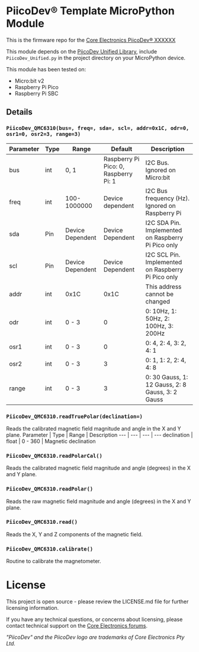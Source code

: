<!-- TODO How to use this template
Follow these commented instructions to build the repo.
Delete the instructions as you go, to keep for a cleaner final file.
 -->

<!-- TODO Initialise the repo with the following two files:
 The MicroPython Module for this device with name: "PiicoDev_[DEVICE MFN].py". Eg for temperature sensor TMP117: PiicoDev_TMP117.py
 A (tested) main.py file
-->


<!-- TODO update title to be descriptive. Eg.
PiicoDev® [Description] [Part#] MicroPython Module
PiicoDev® Precision Temperature Sensor TMP117 MicroPython Module -->
# PiicoDev® Template MicroPython Module

<!-- TODO update link URL with CE SKU -->
<!-- TODO update link title -->
This is the firmware repo for the [Core Electronics PiicoDev® XXXXXX](https://core-electronics.com.au/catalog/product/view/sku/XXXXXX)

This module depends on the [PiicoDev Unified Library](https://github.com/CoreElectronics/CE-PiicoDev-Unified), include `PiicoDev_Unified.py` in the project directory on your MicroPython device.

<!-- TODO update tutorial link with the device tinyurl eg. piico.dev/p1
See the [Quickstart Guide](https://piico.dev/pX)
 -->

<!-- TODO verify the tested-devices list -->
This module has been tested on:
 - Micro:bit v2
 - Raspberry Pi Pico
 - Raspberry Pi SBC

## Details
### `PiicoDev_QMC6310(bus=, freq=, sda=, scl=, addr=0x1C, odr=0, osr1=0, osr2=3, range=3)`
Parameter | Type | Range            | Default                               | Description
--------- | ---- | ---------------- | ------------------------------------- | --------------------------------------------------
bus       | int  | 0, 1             | Raspberry Pi Pico: 0, Raspberry Pi: 1 | I2C Bus.  Ignored on Micro:bit
freq      | int  | 100-1000000      | Device dependent                      | I2C Bus frequency (Hz).  Ignored on Raspberry Pi
sda       | Pin  | Device Dependent | Device Dependent                      | I2C SDA Pin. Implemented on Raspberry Pi Pico only
scl       | Pin  | Device Dependent | Device Dependent                      | I2C SCL Pin. Implemented on Raspberry Pi Pico only
addr      | int  | 0x1C             | 0x1C                                  | This address cannot be changed
odr       | int  | 0 - 3            | 0                                     | 0: 10Hz, 1: 50Hz, 2: 100Hz, 3: 200Hz
osr1      | int  | 0 - 3            | 0                                     | 0: 4, 2: 4, 3: 2, 4: 1
osr2      | int  | 0 - 3            | 3                                     | 0: 1, 1: 2, 2: 4, 4: 8
range     | int  | 0 - 3            | 3                                     | 0: 30 Gauss, 1: 12 Gauss, 2: 8 Gauss, 3: 2 Gauss

### `PiicoDev_QMC6310.readTruePolar(declination=)`
Reads the calibrated magnetic field magnitude and angle in the X and Y plane.
Parameter | Type | Range | Description
--- | --- | --- | ---
declination | float | 0 - 360 | Magnetic declination

### `PiicoDev_QMC6310.readPolarCal()`
Reads the calibrated magnetic field magnitude and angle (degrees) in the X and Y plane.

### `PiicoDev_QMC6310.readPolar()`
Reads the raw magnetic field magnitude and angle (degrees) in the X and Y plane.

### `PiicoDev_QMC6310.read()`
Reads the X, Y and Z components of the magnetic field.

### `PiicoDev_QMC6310.calibrate()`
Routine to calibrate the magnetometer.

# License
This project is open source - please review the LICENSE.md file for further licensing information.

If you have any technical questions, or concerns about licensing, please contact technical support on the [Core Electronics forums](https://forum.core-electronics.com.au/).

*\"PiicoDev\" and the PiicoDev logo are trademarks of Core Electronics Pty Ltd.*
